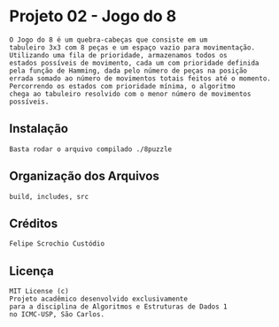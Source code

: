 # Projeto 02 - Jogo do 8

	O Jogo do 8 é um quebra-cabeças que consiste em um 
	tabuleiro 3x3 com 8 peças e um espaço vazio para movimentação.
	Utilizando uma fila de prioridade, armazenamos todos os 
	estados possíveis de movimento, cada um com prioridade definida
	pela função de Hamming, dada pelo número de peças na posição 
	errada somado ao número de movimentos totais feitos até o momento.
	Percorrendo os estados com prioridade mínima, o algoritmo 
	chega ao tabuleiro resolvido com o menor número de movimentos possíveis.

## Instalação

	Basta rodar o arquivo compilado ./8puzzle

## Organização dos Arquivos

	build, includes, src

## Créditos

	Felipe Scrochio Custódio

## Licença

	MIT License (c)
	Projeto acadêmico desenvolvido exclusivamente 
	para a disciplina de Algoritmos e Estruturas de Dados 1 
	no ICMC-USP, São Carlos. 